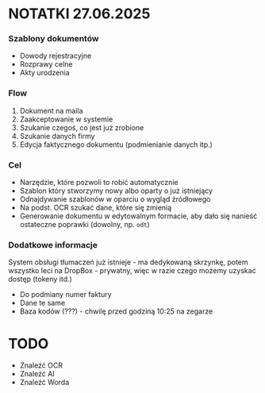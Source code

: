 # NOTATKI 27.06.2025

### Szablony dokumentów
- Dowody rejestracyjne
- Rozprawy celne
- Akty urodzenia

### Flow
1. Dokument na maila
2. Zaakceptowanie w systemie
3. Szukanie czegoś, co jest już zrobione
4. Szukanie danych firmy
5. Edycja faktycznego dokumentu (podmienianie danych itp.)

### Cel
- Narzędzie, które pozwoli to robić automatycznie
- Szablon który stworzymy nowy albo oparty o już istniejący
- Odnajdywanie szablonów w oparciu o wygląd źródłowego
- Na podst. OCR szukać dane, które się zmienią
- Generowanie dokumentu w edytowalnym formacie, aby dało się nanieść ostateczne poprawki (dowolny, np. <code>odt</code>)

### Dodatkowe informacje
System obsługi tłumaczeń już istnieje - ma dedykowaną skrzynkę, potem wszystko leci na DropBox - prywatny, więc w razie czego możemy uzyskać dostęp (tokeny itd.)

- Do podmiany numer faktury
- Dane te same
- Baza kodów (???) - chwilę przed godziną 10:25 na zegarze

# TODO
- Znaleźć OCR
- Znaleźć AI
- Znaleźć Worda